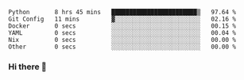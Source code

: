 <!--START_SECTION:waka-->

```text
Python       8 hrs 45 mins   ████████████████████████▒   97.64 %
Git Config   11 mins         ▓░░░░░░░░░░░░░░░░░░░░░░░░   02.16 %
Docker       0 secs          ░░░░░░░░░░░░░░░░░░░░░░░░░   00.15 %
YAML         0 secs          ░░░░░░░░░░░░░░░░░░░░░░░░░   00.04 %
Nix          0 secs          ░░░░░░░░░░░░░░░░░░░░░░░░░   00.00 %
Other        0 secs          ░░░░░░░░░░░░░░░░░░░░░░░░░   00.00 %
```

<!--END_SECTION:waka-->

### Hi there 👋

<!--
**DnC275/DnC275** is a ✨ _special_ ✨ repository because its `README.md` (this file) appears on your GitHub profile.

Here are some ideas to get you started:

- 🔭 I’m currently working on ...
- 🌱 I’m currently learning ...
- 👯 I’m looking to collaborate on ...
- 🤔 I’m looking for help with ...
- 💬 Ask me about ...
- 📫 How to reach me: ...
- 😄 Pronouns: ...
- ⚡ Fun fact: ...
-->
